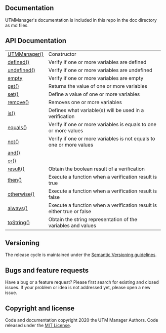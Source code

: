 ## Documentation
UTMManager's documentation is included in this repo in the doc directory as md files.

## API Documentation

| | |
| :--| :--|
| [UTMManager()](doc/utm-manager.md) | Constructor |
| [defined()](doc/defined.md)        | Verify if one or more variables are defined |
| [undefined()](doc/undefined.md)    | Verify if one or more variables are undefined |
| [empty](doc/empty.md)              | Verify if one or more variables are empty |
| [get()](doc/get.md)                | Returns the value of one or more variables |
| [set()](doc/set.md)                | Define a value of one or more variables |
| [remove()](doc/remove.md)          | Removes one or more variables |
| [is()](doc/is.md)                  | Defines what variable(s) will be used in a verification |
| [equals()](doc/equals.md)          | Verify if one or more variables is equals to one or more values |
| [not()](doc/not.md)                | Verify if one or more variables is not equals to one or more values |
| [and()](doc/and.md)                | |
| [or()](doc/or.md)                  | |
| [result()](doc/result.md)          | Obtain the boolean result of a verification |
| [then()](doc/then.md)              | Execute a function when a verification result is true |
| [otherwise()](doc/otherwise.md)    | Execute a function when a verification result is false |
| [always()](doc/always.md)          | Execute a function when a verification result is either true or false |
| [toString()](doc/to-string.md)     | Obtain the string representation of the variables and values |

## Versioning

The release cycle is maintained under the [Semantic Versioning guidelines](https://semver.org/).

## Bugs and feature requests

Have a bug or a feature request? Please first search for existing and closed issues. If your problem or idea is not addressed yet, please open a new issue.

## Copyright and license

Code and documentation copyright 2020 the UTM Manager Authors. Code released under the [MIT License](LICENSE.md).
